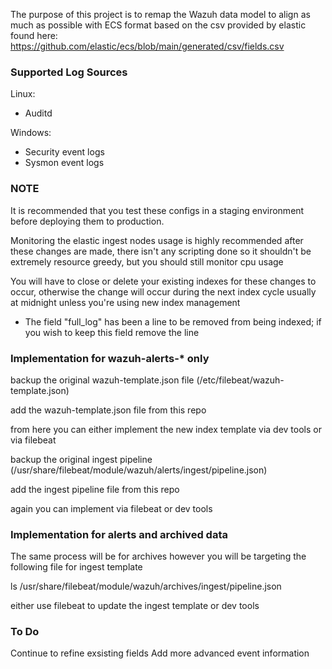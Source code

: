 The purpose of this project is to remap the Wazuh data model to align as much as possible with ECS format based on the csv provided by elastic found here: https://github.com/elastic/ecs/blob/main/generated/csv/fields.csv

### Supported Log Sources ###

Linux:
- Auditd

Windows:
- Security event logs
- Sysmon event logs

### NOTE ###

It is recommended that you test these configs in a staging environment before deploying them to production.

Monitoring the elastic ingest nodes usage is highly recommended after these changes are made, there isn't any scripting done so it shouldn't be extremely resource greedy, but you should still monitor cpu usage

You will have to close or delete your existing indexes for these changes to occur, otherwise the change will occur during the next index cycle usually at midnight unless you're using new index management

- The field "full_log" has been a line to be removed from being indexed; if you wish to keep this field remove the line

### Implementation for wazuh-alerts-* only ###

backup the original wazuh-template.json file (/etc/filebeat/wazuh-template.json)

add the wazuh-template.json file from this repo 

from here you can either implement the new index template via dev tools or via filebeat

backup the original ingest pipeline (/usr/share/filebeat/module/wazuh/alerts/ingest/pipeline.json)

add the ingest pipeline file from this repo

again you can implement via filebeat or dev tools

### Implementation for alerts and archived data ###

The same process will be for archives however you will be targeting the following file for ingest template

ls /usr/share/filebeat/module/wazuh/archives/ingest/pipeline.json

either use filebeat to update the ingest template or dev tools

### To Do ###

Continue to refine exsisting fields
Add more advanced event information




